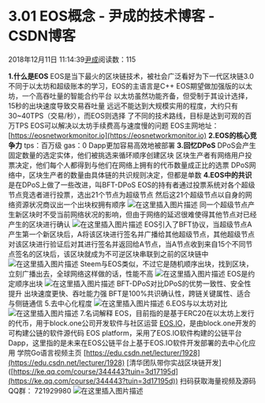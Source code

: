 
# 3.01 EOS概念 - 尹成的技术博客 - CSDN博客

2018年12月11日 11:14:39[尹成](https://me.csdn.net/yincheng01)阅读数：115


**1.什么是EOS**
EOS是当下最火的区块链技术，被社会广泛看好为下一代区块链3.0
不同于以太坊和超级账本的学习，EOS的主语言是C++
EOS期望做加强版的以太坊，一个高吞吐量的智能合约平台
以太坊虽然功能齐备，但受制于其设计选择，15秒的出块速度导致交易吞吐量 远远不能达到大规模实用的程度，大约只有30~40TPS（交易/秒），而EOS则选择 了不同的技术路线，目标是达到可观的百万TPS
EOS可以解决以太坊手续费高与速度慢的问题
EOS主网地址：[https://eosnetworkmonitor.io](https://eosnetworkmonitor.io)
**2.EOS的核心竞争力**
tps：百万级
gas：0
Dapp更加容易高效地被部署
**3.回忆DPoS**
DPoS会产生固定数量的选定实体，他们被挑选来循环顺序创建区块
区块生产者有网络用户投票决定，他们每个人都得到与他们在网络上拥有的代币数量成正比的选票
DPoS网络中，区块生产者的数量由具体链的共识规则决定，但都是单数
**4.EOS中的共识**
是在DPoS上做了一些改进，叫BFT-DPoS
EOS的持有者通过投票系统对各个超级节点竞选者进行投票，选出21个节点为超级节点
然后这21个超级节点以自身的网络资源状况商议出一个出块权拥有顺序
![在这里插入图片描述](https://img-blog.csdnimg.cn/20181205204227550.png)
同一个超级节点产生新区块时不受当前网络状况的影响，但由于网络的延迟很难使得其他节点对已经产生的区块进行确认
![在这里插入图片描述](https://img-blog.csdnimg.cn/20181205204233468.png)
EOS引入了BFT协议，当超级节点A产生第一个新区块后，A将该区块进行签名并广播给其他超级节点，其他超级节点对该区块进行验证后对其进行签名并返回给A节点，当A节点收到来自15个不同节点签名的区块后，该区块就成为不可逆区块串联到之前的区块链中
![在这里插入图片描述](https://img-blog.csdnimg.cn/20181205204237979.png)
Steem与EOS类似，不过它是随机顺序出块，找到区块，立刻广播出去，全球网络这样做的话，性能不高
![在这里插入图片描述](https://img-blog.csdnimg.cn/20181205204241686.png)
EOS是约定顺序出块
![在这里插入图片描述](https://img-blog.csdnimg.cn/20181205204244626.png)
BFT-DPoS对比DPoS的优势一致性、安全性提升
出块速度更快、吞吐能力强
BFT是100%共识确认性，跨链关键属性、适合与侧链通信
5.去中心化程度
![在这里插入图片描述](https://img-blog.csdnimg.cn/2018120520425080.png?x-oss-process=image/watermark,type_ZmFuZ3poZW5naGVpdGk,shadow_10,text_aHR0cHM6Ly9ibG9nLmNzZG4ubmV0L3UwMTA5ODY3NzY=,size_16,color_FFFFFF,t_70)
6.EOS与以太坊对比
![在这里插入图片描述](https://img-blog.csdnimg.cn/20181205204254246.png?x-oss-process=image/watermark,type_ZmFuZ3poZW5naGVpdGk,shadow_10,text_aHR0cHM6Ly9ibG9nLmNzZG4ubmV0L3UwMTA5ODY3NzY=,size_16,color_FFFFFF,t_70)
7.名词解释
EOS，目前指的是基于ERC20在以太坊上发行的代币，用于block.one公司开发软件与社区运营
[EOS.IO](http://EOS.IO)，是由block.one开发的可构建公链的软件源代码
EOS platform，采用了EOS.IO软件构建的公链平台
Dapp，这里指的是未来在EOS公链平台上基于EOS.IO软件开发部署的去中心化应用
学院Go语言视频主页
[https://edu.csdn.net/lecturer/1928](https://edu.csdn.net/lecturer/1928)
[清华团队带你实战区块链开发]
([https://ke.qq.com/course/344443?tuin=3d17195d](https://ke.qq.com/course/344443?tuin=3d17195d))
扫码获取海量视频及源码   QQ群：
721929980
![在这里插入图片描述](https://img-blog.csdnimg.cn/2018111611182187.png?x-oss-process=image/watermark,type_ZmFuZ3poZW5naGVpdGk,shadow_10,text_aHR0cHM6Ly9ibG9nLmNzZG4ubmV0L3lpbmNoZW5nMDE=,size_16,color_FFFFFF,t_70)

